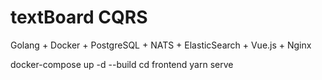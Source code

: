 # textBoard CQRS
Golang + Docker + PostgreSQL + NATS + ElasticSearch + Vue.js + Nginx

docker-compose up -d --build
cd frontend 
yarn serve
